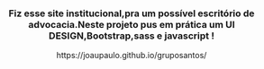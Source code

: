 <h3 align="center">Fiz esse site institucional,pra um possível escritório de advocacia.Neste projeto pus em prática um UI DESIGN,Bootstrap,sass e javascript ! </h3>

<p align="center"> https://joaupaulo.github.io/gruposantos/ <p>
